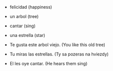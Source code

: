 * felicidad (happiness)
* un arbol (tree)
* cantar (sing)
* una estrella (star)

* Te gusta este arbol viejo. (You like this old tree)
* Tu miras las estrellas. (Ty sa pozeras na hviezdy)
* El les oye cantar. (He hears them sing)
